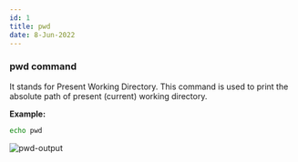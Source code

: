 ```yaml
---
id: 1
title: pwd
date: 8-Jun-2022
---
```


### pwd command

It stands for Present Working Directory. This command is used to print the absolute path of present (current) working directory.

<p class="lc-paragraph">
<strong>Example:</strong>
</p>

```bash
echo pwd
```

<img class="lc-img" src='https://user-images.githubusercontent.com/43666833/172588494-f263359a-21b2-422f-a586-b703f9a8443b.png' alt='pwd-output'>
